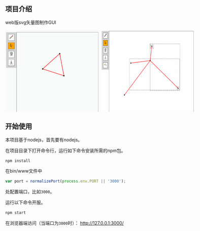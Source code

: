 ## 项目介绍
web版svg矢量图制作GUI

<div style='display:flex'>
<img src="./README_assets/GIF%202022-6-25%20下午%2011-59-59.gif" alt="drawing" width="300"/>
<img src="./README_assets/GIF%202022-6-28%20下午%2010-08-49.gif" alt="drawing" width="300"/>
</div>

## 开始使用
本项目基于nodejs，首先要有nodejs。

在项目目录下打开命令行，运行如下命令安装所需的npm包。
```cmd
npm install
```

在bin/www文件中
```js
var port = normalizePort(process.env.PORT || '3000');
```
处配置端口，比如`3000`。

运行以下命令开服。
```cmd
npm start
```

在浏览器端访问（当端口为`3000`时）：
http://127.0.0.1:3000/

